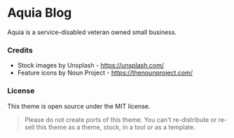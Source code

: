 # Aquia Blog

Aquia is a service-disabled veteran owned small business.

### Credits

- Stock images by Unsplash - https://unsplash.com/
- Feature icons by Noun Project - https://thenounproject.com/

### License

This theme is open source under the MIT license.

> Please do not create ports of this theme. You can't re-distribute or re-sell this theme as a theme, stock, in a tool or as a template.
